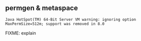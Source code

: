 permgen & metaspace
---

`Java HotSpot(TM) 64-Bit Server VM warning: ignoring option MaxPermSize=512m;
 support was removed in 8.0`

FIXME:  explain